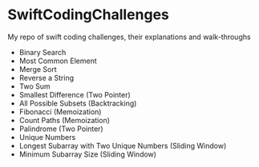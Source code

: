 # SwiftCodingChallenges

My repo of swift coding challenges, their explanations and walk-throughs


- Binary Search
- Most Common Element
- Merge Sort
- Reverse a String
- Two Sum
- Smallest Difference (Two Pointer)
- All Possible Subsets (Backtracking)
- Fibonacci (Memoization)
- Count Paths (Memoization)
- Palindrome (Two Pointer)
- Unique Numbers
- Longest Subarray with Two Unique Numbers (Sliding Window)
- Minimum Subarray Size (Sliding Window)
